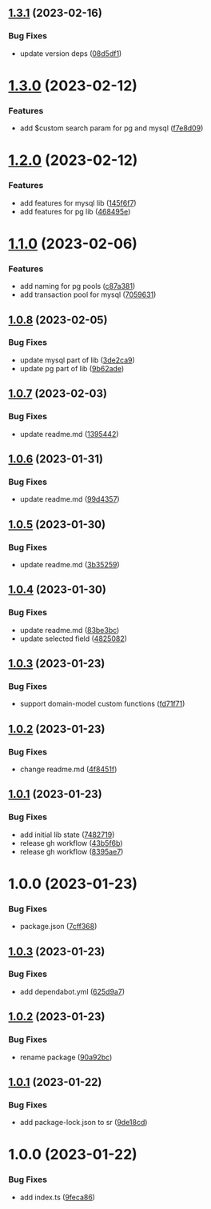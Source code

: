 ## [1.3.1](https://github.com/JS-AK/db-manager/compare/v1.3.0...v1.3.1) (2023-02-16)


### Bug Fixes

* update version deps ([08d5df1](https://github.com/JS-AK/db-manager/commit/08d5df1a56b66c53eeab785b0bbd8619fee66646))

# [1.3.0](https://github.com/JS-AK/db-manager/compare/v1.2.0...v1.3.0) (2023-02-12)


### Features

* add $custom search param for pg and mysql ([f7e8d09](https://github.com/JS-AK/db-manager/commit/f7e8d09808a81a77326f70ffc98fba5dfe2ddb69))

# [1.2.0](https://github.com/JS-AK/db-manager/compare/v1.1.0...v1.2.0) (2023-02-12)


### Features

* add features for mysql lib ([145f6f7](https://github.com/JS-AK/db-manager/commit/145f6f75d38a8b343e5ee08d1aa7e9dbeb8aeab7))
* add features for pg lib ([468495e](https://github.com/JS-AK/db-manager/commit/468495ead5a0344df59b359afe91570c45ae7729))

# [1.1.0](https://github.com/JS-AK/db-manager/compare/v1.0.8...v1.1.0) (2023-02-06)


### Features

* add naming for pg pools ([c87a381](https://github.com/JS-AK/db-manager/commit/c87a381fab06884741c62f56c08d0866cb004d22))
* add transaction pool for mysql ([7059631](https://github.com/JS-AK/db-manager/commit/7059631bd5bf160b5ff1b71cd5dc8b6ae84f3974))

## [1.0.8](https://github.com/JS-AK/db-manager/compare/v1.0.7...v1.0.8) (2023-02-05)


### Bug Fixes

* update mysql part of lib ([3de2ca9](https://github.com/JS-AK/db-manager/commit/3de2ca90f42a2832b787c72528c9961b909074e9))
* update pg part of lib ([9b62ade](https://github.com/JS-AK/db-manager/commit/9b62adefe531b115359b9a685db2006354d2f5c6))

## [1.0.7](https://github.com/JS-AK/db-manager/compare/v1.0.6...v1.0.7) (2023-02-03)


### Bug Fixes

* update readme.md ([1395442](https://github.com/JS-AK/db-manager/commit/1395442489c5eb0a777b7815bc245364e2e7b067))

## [1.0.6](https://github.com/JS-AK/db-manager/compare/v1.0.5...v1.0.6) (2023-01-31)


### Bug Fixes

* update readme.md ([99d4357](https://github.com/JS-AK/db-manager/commit/99d43577155c80bb0b14968e0709ab2edd59a471))

## [1.0.5](https://github.com/JS-AK/db-manager/compare/v1.0.4...v1.0.5) (2023-01-30)


### Bug Fixes

* update readme.md ([3b35259](https://github.com/JS-AK/db-manager/commit/3b35259c8712498a80cb2a51fa9c77c5b210a506))

## [1.0.4](https://github.com/JS-AK/db-manager/compare/v1.0.3...v1.0.4) (2023-01-30)


### Bug Fixes

* update readme.md ([83be3bc](https://github.com/JS-AK/db-manager/commit/83be3bcec727daa36fd59bc8d969ba58119e9672))
* update selected field  ([4825082](https://github.com/JS-AK/db-manager/commit/4825082ec4bfdfd11e8f882ca0755fe814d9a2de))

## [1.0.3](https://github.com/JS-AK/db-manager/compare/v1.0.2...v1.0.3) (2023-01-23)


### Bug Fixes

* support domain-model custom functions ([fd71f71](https://github.com/JS-AK/db-manager/commit/fd71f71c13284a3ddf54869bfe81079c3baf16df))

## [1.0.2](https://github.com/JS-AK/db-manager/compare/v1.0.1...v1.0.2) (2023-01-23)


### Bug Fixes

* change readme.md ([4f8451f](https://github.com/JS-AK/db-manager/commit/4f8451f314325c565bafc9fc7459be2b341a1920))

## [1.0.1](https://github.com/JS-AK/db-manager/compare/v1.0.0...v1.0.1) (2023-01-23)


### Bug Fixes

* add initial lib state ([7482719](https://github.com/JS-AK/db-manager/commit/7482719a2eca61182b2b22fff602489b432b6509))
* release gh workflow ([43b5f6b](https://github.com/JS-AK/db-manager/commit/43b5f6b43bf1ee346d768f316c09b786e4a2f18f))
* release gh workflow ([8395ae7](https://github.com/JS-AK/db-manager/commit/8395ae736c6fe491522b034c65eabc03c596c3ff))

# 1.0.0 (2023-01-23)


### Bug Fixes

* package.json ([7cff368](https://github.com/JS-AK/db-manager/commit/7cff36875e1118813a62440501ff285e0614e474))

## [1.0.3](https://github.com/JS-AK/example-automatic-deploy-ts-app-to-npm-with-scope/compare/v1.0.2...v1.0.3) (2023-01-23)


### Bug Fixes

* add dependabot.yml ([625d9a7](https://github.com/JS-AK/example-automatic-deploy-ts-app-to-npm-with-scope/commit/625d9a71bb4972705af08613a574ac9ac816cdad))

## [1.0.2](https://github.com/JS-AK/example-automatic-deploy-ts-app-to-npm-with-scope/compare/v1.0.1...v1.0.2) (2023-01-23)


### Bug Fixes

* rename package ([90a92bc](https://github.com/JS-AK/example-automatic-deploy-ts-app-to-npm-with-scope/commit/90a92bc47bbd6948a930000a970e8583fdf23877))

## [1.0.1](https://github.com/JS-AK/test-dep-44/compare/v1.0.0...v1.0.1) (2023-01-22)


### Bug Fixes

* add package-lock.json to sr ([9de18cd](https://github.com/JS-AK/test-dep-44/commit/9de18cd1c9d4d3651b932adcd06d3cd2ae97eed3))

# 1.0.0 (2023-01-22)


### Bug Fixes

* add index.ts ([9feca86](https://github.com/JS-AK/test-dep-44/commit/9feca8643b16a0211b344cf767debb01e9d6342f))
